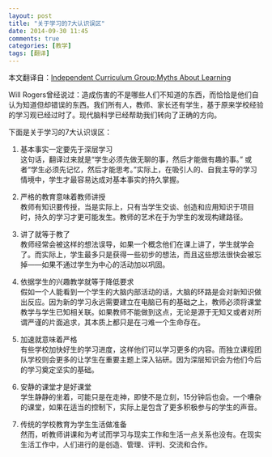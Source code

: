 ```yaml
---
layout: post
title: "关于学习的7大认识误区"
date: 2014-09-30 11:45
comments: true
categories: [教学]
tags: [翻译]
---
```

本文翻译自：[Independent Curriculum Group:Myths About Learning](http://www.independentcurriculum.org/index.php/icg/index/myths)  
  
Will Rogers曾经说过：造成伤害的不是哪些人们不知道的东西，而恰恰是他们自认为知道但却错误的东西。我们所有人，教师、家长还有学生，基于原来学校经验的学习观已经过时了。现代脑科学已经帮助我们转向了正确的方向。  

下面是关于学习的7大认识误区：  
  
1. 基本事实一定要先于深层学习  
这句话，翻译过来就是“学生必须先做无聊的事，然后才能做有趣的事。” 或者“学生必须先记忆，然后才能思考。”实际上，在吸引人的、自我主导的学习情境中，学生才最容易达成对基本事实的持久掌握。  
  
2. 严格的教育意味着教师讲授  
教师有知识要传授，当是实际上，只有当学生交谈、创造和应用知识于项目时，持久的学习才更可能发生。教师的艺术在于为学生的发现构建路径。  
  
3. 讲了就等于教了  
教师经常会被这样的想法误导，如果一个概念他们在课上讲了，学生就学会了。而实际上，学生最多只是获得一些初步的想法，而且这些想法很快会被忘掉——如果不通过学生为中心的活动加以巩固。  
  
4. 依据学生的兴趣教学就等于降低要求  
假如一个人能看到一个学生的大脑内部活动的话，大脑的环路是会对新知识做出反应。因为新的学习永远需要建立在电脑已有的基础之上，教师必须将课堂教学与学生已知相关联。如果教师不能做到这点，无论是源于无知又或者对所谓严谨的片面追求，其本质上都只是在刁难一个生命存在。  
  
5. 加速就意味着严格  
有些学校加快好生的学习进度，这样他们可以学习更多的内容。而独立课程团队学校则会更多的让学生在重要主题上深入钻研。因为深层知识会为他们今后的学习奠定坚实的基础。  
  
6. 安静的课堂才是好课堂  
学生静静的坐着，可能只是在走神，即使不是立刻，15分钟后也会。一个嘈杂的课堂，如果在适当的控制下，实际上是包含了更多积极参与的学生的声音。  
  
7. 传统的学校教育为学生生活做准备  
然而，听教师讲课和为考试而学习与现实工作和生活一点关系也没有。在现实生活工作中，人们进行的是创造、管理、评判、交流和合作。  